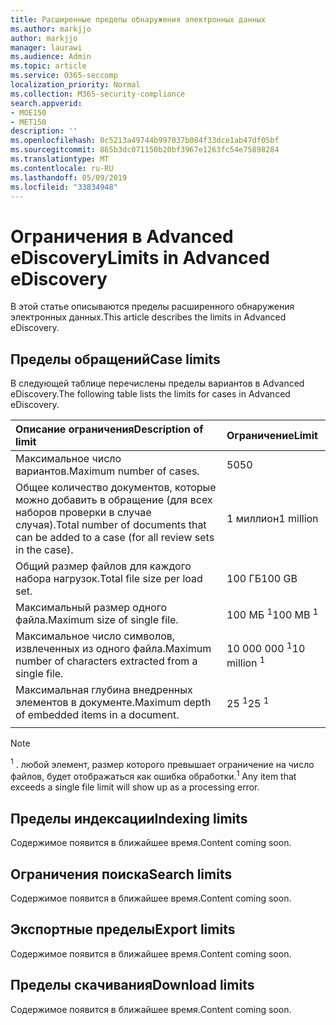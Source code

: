 ```yaml
---
title: Расширенные пределы обнаружения электронных данных
ms.author: markjjo
author: markjjo
manager: laurawi
ms.audience: Admin
ms.topic: article
ms.service: O365-seccomp
localization_priority: Normal
ms.collection: M365-security-compliance
search.appverid:
- MOE150
- MET150
description: ''
ms.openlocfilehash: 0c5213a49744b997037b084f33dce1ab47df05bf
ms.sourcegitcommit: 865b3dc071150b20bf3967e1263fc54e75898284
ms.translationtype: MT
ms.contentlocale: ru-RU
ms.lasthandoff: 05/09/2019
ms.locfileid: "33834948"
---
```

# <a name="limits-in-advanced-ediscovery"></a><span data-ttu-id="230f2-102">Ограничения в Advanced eDiscovery</span><span class="sxs-lookup"><span data-stu-id="230f2-102">Limits in Advanced eDiscovery</span></span>

<span data-ttu-id="230f2-103">В этой статье описываются пределы расширенного обнаружения электронных данных.</span><span class="sxs-lookup"><span data-stu-id="230f2-103">This article describes the limits in Advanced eDiscovery.</span></span>

## <a name="case-limits"></a><span data-ttu-id="230f2-104">Пределы обращений</span><span class="sxs-lookup"><span data-stu-id="230f2-104">Case limits</span></span>

<span data-ttu-id="230f2-105">В следующей таблице перечислены пределы вариантов в Advanced eDiscovery.</span><span class="sxs-lookup"><span data-stu-id="230f2-105">The following table lists the limits for cases in Advanced eDiscovery.</span></span>

|<span data-ttu-id="230f2-106">**Описание ограничения**</span><span class="sxs-lookup"><span data-stu-id="230f2-106">**Description of limit**</span></span>|<span data-ttu-id="230f2-107">**Ограничение**</span><span class="sxs-lookup"><span data-stu-id="230f2-107">**Limit**</span></span>|
  |:-----|:-----|
  |<span data-ttu-id="230f2-108">Максимальное число вариантов.</span><span class="sxs-lookup"><span data-stu-id="230f2-108">Maximum number of cases.</span></span>  <br/> |<span data-ttu-id="230f2-109">50</span><span class="sxs-lookup"><span data-stu-id="230f2-109">50</span></span>  <br/> |
  |<span data-ttu-id="230f2-110">Общее количество документов, которые можно добавить в обращение (для всех наборов проверки в случае случая).</span><span class="sxs-lookup"><span data-stu-id="230f2-110">Total number of documents that can be added to a case (for all review sets in the case).</span></span>  <br/> |<span data-ttu-id="230f2-111">1 миллион</span><span class="sxs-lookup"><span data-stu-id="230f2-111">1 million</span></span>  <br/> |
  |<span data-ttu-id="230f2-112">Общий размер файлов для каждого набора нагрузок.</span><span class="sxs-lookup"><span data-stu-id="230f2-112">Total file size per load set.</span></span>  <br/> |<span data-ttu-id="230f2-113">100 ГБ</span><span class="sxs-lookup"><span data-stu-id="230f2-113">100 GB</span></span>  <br/> |
  |<span data-ttu-id="230f2-114">Максимальный размер одного файла.</span><span class="sxs-lookup"><span data-stu-id="230f2-114">Maximum size of single file.</span></span>   <br/> |<span data-ttu-id="230f2-115">100 МБ <sup>1</sup></span><span class="sxs-lookup"><span data-stu-id="230f2-115">100 MB <sup>1</sup></span></span> <br/> |
  |<span data-ttu-id="230f2-116">Максимальное число символов, извлеченных из одного файла.</span><span class="sxs-lookup"><span data-stu-id="230f2-116">Maximum number of characters extracted from a single file.</span></span>  <br/> |<span data-ttu-id="230f2-117">10 000 000 <sup>1</sup></span><span class="sxs-lookup"><span data-stu-id="230f2-117">10 million <sup>1</sup></span></span> <br/> |
  |<span data-ttu-id="230f2-118">Максимальная глубина внедренных элементов в документе.</span><span class="sxs-lookup"><span data-stu-id="230f2-118">Maximum depth of embedded items in a document.</span></span>  <br/> |<span data-ttu-id="230f2-119">25 <sup>1</sup></span><span class="sxs-lookup"><span data-stu-id="230f2-119">25 <sup>1</sup></span></span> <br/> |
|||
 > [!NOTE]
> <span data-ttu-id="230f2-120"><sup>1</sup> . любой элемент, размер которого превышает ограничение на число файлов, будет отображаться как ошибка обработки.</span><span class="sxs-lookup"><span data-stu-id="230f2-120"><sup>1</sup> Any item that exceeds a single file limit will show up as a processing error.</span></span> 

## <a name="indexing-limits"></a><span data-ttu-id="230f2-121">Пределы индексации</span><span class="sxs-lookup"><span data-stu-id="230f2-121">Indexing limits</span></span>

<span data-ttu-id="230f2-122">Содержимое появится в ближайшее время.</span><span class="sxs-lookup"><span data-stu-id="230f2-122">Content coming soon.</span></span>

## <a name="search-limits"></a><span data-ttu-id="230f2-123">Ограничения поиска</span><span class="sxs-lookup"><span data-stu-id="230f2-123">Search limits</span></span>

<span data-ttu-id="230f2-124">Содержимое появится в ближайшее время.</span><span class="sxs-lookup"><span data-stu-id="230f2-124">Content coming soon.</span></span>

## <a name="export-limits"></a><span data-ttu-id="230f2-125">Экспортные пределы</span><span class="sxs-lookup"><span data-stu-id="230f2-125">Export limits</span></span>

<span data-ttu-id="230f2-126">Содержимое появится в ближайшее время.</span><span class="sxs-lookup"><span data-stu-id="230f2-126">Content coming soon.</span></span>

## <a name="download-limits"></a><span data-ttu-id="230f2-127">Пределы скачивания</span><span class="sxs-lookup"><span data-stu-id="230f2-127">Download limits</span></span>

<span data-ttu-id="230f2-128">Содержимое появится в ближайшее время.</span><span class="sxs-lookup"><span data-stu-id="230f2-128">Content coming soon.</span></span>

